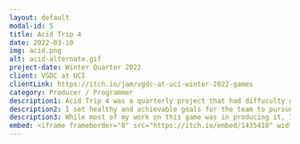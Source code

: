 ```yaml
---
layout: default
modal-id: 5
title: Acid Trip 4
date: 2022-03-10
img: acid.png
alt: acid-alternate.gif
project-date: Winter Quarter 2022
client: VGDC at UCI
clientLink: https://itch.io/jam/vgdc-at-uci-winter-2022-games
category: Producer / Programmer
description1: Acid Trip 4 was a quarterly project that had diffuculty getting off the ground. The team originally began work in Fall of 2021, but I wasn't brought on until the beginning of 2022. Without a dedicated producer, the team struggled to get much done during the quarter. During my time on the team, I lead a team of 10 students to actualize all of the game's goals. 
description2: I set healthy and achievable goals for the team to pursue each week and displayed progress about the game in a mix of Google Spreadsheets and Trello boards. Since the large team had issues meeting all at the same time, I mediated ideas over multiple team meetings to ensure all team members understood the direction of the game. 
description3: While most of my work on this game was in producing it, I also contributed to the game by importing and polishing UI assets and animations. I integrated the existing dialogue system to accomodate changing sprites and sound effects. 
embed: <iframe frameborder="0" src="https://itch.io/embed/1435410" width="208" height="167"><a href="https://alby-albinodinosaur.itch.io/acid-trip-4-definitive-edition">Acid Trip 4 the Ballad of Leon Bradley Definitive Edition Revengeance Supreme Carnage the Valedictory Ultimatum by Alby-AlbinoDinosaur, Supernova1114, Attrakze Games, Matthew Jung, El Estebann, estuary, KStar510, artoramen, jmtuck, Deathwaffle9765</a></iframe>
---
```


